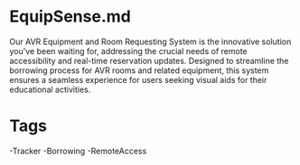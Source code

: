 # EquipSense.md
Our AVR Equipment and Room Requesting System is the innovative solution you've been waiting for, addressing the crucial needs of remote accessibility and real-time reservation updates. Designed to streamline the borrowing process for AVR rooms and related equipment, this system ensures a seamless experience for users seeking visual aids for their educational activities.




# Tags
-Tracker
-Borrowing
-RemoteAccess
